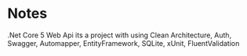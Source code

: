 # Notes
.Net Core 5 Web Api
its a project with using Clean Architecture, Auth, Swagger, Automapper, EntityFramework, SQLite, xUnit, FluentValidation

